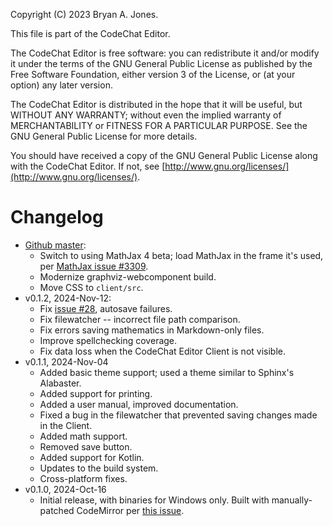 Copyright (C) 2023 Bryan A. Jones.

This file is part of the CodeChat Editor.

The CodeChat Editor is free software: you can redistribute it and/or modify it
under the terms of the GNU General Public License as published by the Free
Software Foundation, either version 3 of the License, or (at your option) any
later version.

The CodeChat Editor is distributed in the hope that it will be useful, but
WITHOUT ANY WARRANTY; without even the implied warranty of MERCHANTABILITY or
FITNESS FOR A PARTICULAR PURPOSE. See the GNU General Public License for more
details.

You should have received a copy of the GNU General Public License along with the
CodeChat Editor. If not, see
[http://www.gnu.org/licenses/](http://www.gnu.org/licenses/).

# Changelog

- [Github master](https://github.com/bjones1/CodeChat_Editor):
  - Switch to using MathJax 4 beta; load MathJax in the frame it's used, per
    [MathJax issue #3309](https://github.com/mathjax/MathJax/issues/3309).
  - Modernize graphviz-webcomponent build.
  - Move CSS to `client/src`.
- v0.1.2, 2024-Nov-12:
  - Fix [issue #28](https://github.com/bjones1/CodeChat_Editor/issues/28),
    autosave failures.
  - Fix filewatcher -- incorrect file path comparison.
  - Fix errors saving mathematics in Markdown-only files.
  - Improve spellchecking coverage.
  - Fix data loss when the CodeChat Editor Client is not visible.
- v0.1.1, 2024-Nov-04
  - Added basic theme support; used a theme similar to Sphinx's Alabaster.
  - Added support for printing.
  - Added a user manual, improved documentation.
  - Fixed a bug in the filewatcher that prevented saving changes made in the
    Client.
  - Added math support.
  - Removed save button.
  - Added support for Kotlin.
  - Updates to the build system.
  - Cross-platform fixes.
- v0.1.0, 2024-Oct-16
  - Initial release, with binaries for Windows only. Built with manually-patched
    CodeMirror per
    [this issue](https://github.com/bjones1/CodeChat_Editor/issues/27).
